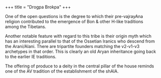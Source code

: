 +++
title = "Drogpa Brokpa"
+++

One of the open questions is the degree to which their pre-vajrayAna religion contributed to the emergence of Bon & other H-like traditions among the Tibetans. 

Another notable feature with regard to this tribe is their origin myth which has an interesting parallel to that of the Ossetian Iranics who descend from the Arani/Alani. There are tripartite founders matching the v2-v1-v3 archetypes in that order. This is clearly an old Aryan inheritance going back to the earlier IE traditions. 

The offering of produce to a deity in the central pillar of the house reminds one of the AV tradition of the establishment of the shAlA.